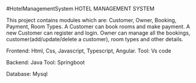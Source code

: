 #HotelManagementSystem 
HOTEL MANAGEMENT SYSTEM 

This project contains modules which are:
Customer,
Owner,
Booking,
Payment,
Room Types.
A Customer can book rooms and make payment.
A new Customer can register and login. 
Owner can manage all the bookings, customer(add/update/delete a customer), room types and other details.

Frontend: Html, Css, Javascript, Typescript, Angular.
Tool: Vs code

Backend: Java
Tool: Springboot

Database: Mysql

